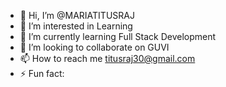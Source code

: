 - 👋 Hi, I’m @MARIATITUSRAJ
- 👀 I’m interested in Learning
- 🌱 I’m currently learning Full Stack Development
- 💞️ I’m looking to collaborate on GUVI
- 📫 How to reach me titusraj30@gmail.com
- ⚡ Fun fact:

<!---
MARIATITUSRAJ/MARIATITUSRAJ is a ✨ special ✨ repository because its `README.md` (this file) appears on your GitHub profile.
You can click the Preview link to take a look at your changes.
--->
